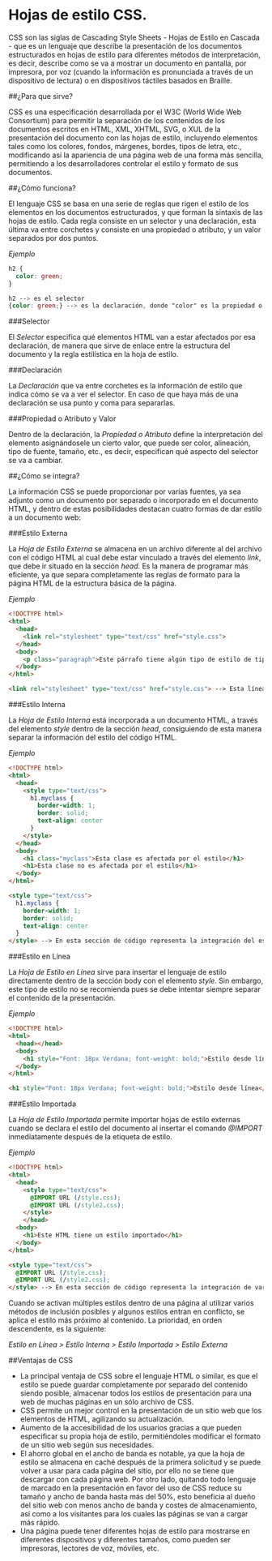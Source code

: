 Hojas de estilo CSS.
=============================

CSS son las siglas de Cascading Style Sheets - Hojas de Estilo en Cascada - que es un lenguaje que describe la presentación de los documentos estructurados en hojas de estilo para diferentes métodos de interpretación, es decir, describe como se va a mostrar un documento en pantalla, por impresora, por voz (cuando la información es pronunciada a través de un dispositivo de lectura) o en dispositivos táctiles basados en Braille.

##¿Para que sirve?

CSS es una especificación desarrollada por el W3C (World Wide Web Consortium) para permitir la separación de los contenidos de los documentos escritos en HTML, XML, XHTML, SVG, o XUL de la presentación del documento con las hojas de estilo, incluyendo elementos tales como los colores, fondos, márgenes, bordes, tipos de letra, etc., modificando así la apariencia de una página web de una forma más sencilla, permitiendo a los desarrolladores controlar el estilo y formato de sus documentos.

##¿Cómo funciona?

El lenguaje CSS se basa en una serie de reglas que rigen el estilo de los elementos en los documentos estructurados, y que forman la sintaxis de las hojas de estilo. Cada regla consiste en un selector y una declaración, esta última va entre corchetes y consiste en una propiedad o atributo, y un valor separados por dos puntos.

*Ejemplo*

```css
h2 {
  color: green;
}

h2 --> es el selector
{color: green;} --> es la declaración, donde "color" es la propiedad o atributo y "green" es el valor
```

###Selector

El *Selector* especifica qué elementos HTML van a estar afectados por esa declaración, de manera que sirve de enlace entre la estructura del documento y la regla estilística en la hoja de estilo.

###Declaración

La *Declaración* que va entre corchetes es la información de estilo que indica cómo se va a ver el selector. En caso de que haya más de una declaración se usa punto y coma para separarlas.

###Propiedad o Atributo y Valor

Dentro de la declaración, la *Propiedad o Atributo* define la interpretación del elemento asignándosele un cierto valor, que puede ser color, alineación, tipo de fuente, tamaño, etc., es decir, especifican qué aspecto del selector se va a cambiar.

##¿Cómo se integra?

La información CSS se puede proporcionar por varias fuentes, ya sea adjunto como un documento por separado o incorporado en el documento HTML, y dentro de estas posibilidades destacan cuatro formas de dar estilo a un documento web:

###Estilo Externa

La *Hoja de Estilo Externa* se almacena en un archivo diferente al del archivo con el código HTML al cual debe estar vinculado a través del elemento *link*, que debe ir situado en la sección *head*. Es la manera de programar más eficiente, ya que separa completamente las reglas de formato para la página HTML de la estructura básica de la página.

*Ejemplo*

```html
<!DOCTYPE html>
<html>
  <head>
    <link rel="stylesheet" type="text/css" href="style.css">
  </head>
  <body>
    <p class="paragraph">Este párrafo tiene algún tipo de estilo de tipo externo.</p>
  </body>
</html>

<link rel="stylesheet" type="text/css" href="style.css"> --> Esta línea nos enlaza al archivo "style.css", donde se encuentra el estilo del HTML
```

###Estilo Interna

La *Hoja de Estilo Interna* está incorporada a un documento HTML, a través del elemento *style* dentro de la sección *head*, consiguiendo de esta manera separar la información del estilo del código HTML.

*Ejemplo*

```html
<!DOCTYPE html>
<html>
  <head>
    <style type="text/css">
      h1.myclass {
        border-width: 1;
        border: solid;
        text-align: center
      }
    </style>
  </head>
  <body>
    <h1 class="myclass">Esta clase es afectada por el estilo</h1>
    <h1>Esta clase no es afectada por el estilo</h1>
  </body>
</html>

<style type="text/css">
  h1.myclass {
    border-width: 1;
    border: solid;
    text-align: center
  }
</style> --> En esta sección de código representa la integración del estilo, dentro del archivo HTML
```

###Estilo en Línea

La *Hoja de Estilo en Línea* sirve para insertar el lenguaje de estilo directamente dentro de la sección body con el elemento *style*. Sin embargo, este tipo de estilo no se recomienda pues se debe intentar siempre separar el contenido de la presentación.

*Ejemplo*

```html
<!DOCTYPE html>
<html>
  <head></head>
  <body>
    <h1 style="Font: 18px Verdana; font-weight: bold;">Estilo desde línea</h1>
  </body>
</html>

<h1 style="Font: 18px Verdana; font-weight: bold;">Estilo desde línea</h1> --> Esta línea integra el estilo a una sola línea dentro del archivo HTML
```

###Estilo Importada

La *Hoja de Estilo Importada* permite importar hojas de estilo externas cuando se declara el estilo del documento al insertar el comando *@IMPORT* inmediatamente después de la etiqueta de estilo.

*Ejemplo*

```html
<!DOCTYPE html>
<html>
  <head>
    <style type="text/css">
      @IMPORT URL (/style.css);
      @IMPORT URL (/style2.css);
    </style>
	</head>
  <body>
    <h1>Este HTML tiene un estilo importado</h1>
  </body>
</html>

<style type="text/css">
  @IMPORT URL (/style.css);
  @IMPORT URL (/style2.css);
</style> --> En esta sección de código representa la integración de varios archivos de estilo en un mismo archivo HTML
```

Cuando se activan múltiples estilos dentro de una página al utilizar varios métodos de inclusión posibles y algunos estilos entran en conflicto, se aplica el estilo más próximo al contenido. La prioridad, en orden descendente, es la siguiente:

*Estilo en Línea > Estilo Interna > Estilo Importada > Estilo Externa*

##Ventajas de CSS

- La principal ventaja de CSS sobre el lenguaje HTML o similar, es que el estilo se puede guardar completamente por separado del contenido siendo posible, almacenar todos los estilos de presentación para una web de muchas páginas en un sólo archivo de CSS.
- CSS permite un mejor control en la presentación de un sitio web que los elementos de HTML, agilizando su actualización.
- Aumento de la accesibilidad de los usuarios gracias a que pueden especificar su propia hoja de estilo, permitiéndoles modificar el formato de un sitio web según sus necesidades.
- El ahorro global en el ancho de banda es notable, ya que la hoja de estilo se almacena en caché después de la primera solicitud y se puede volver a usar para cada página del sitio, por ello no se tiene que descargar con cada página web. Por otro lado, quitando todo lenguaje de marcado en la presentación en favor del uso de CSS reduce su tamaño y ancho de banda hasta más del 50%, esto beneficia al dueño del sitio web con menos ancho de banda y costes de almacenamiento, así como a los visitantes para los cuales las páginas se van a cargar más rápido.
- Una página puede tener diferentes hojas de estilo para mostrarse en diferentes dispositivos y diferentes tamaños, como pueden ser impresoras, lectores de voz, móviles, etc.
